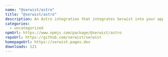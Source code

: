 ```yaml
---
name: "@serwist/astro"
title: "@serwist/astro"
description: An Astro integration that integrates Serwist into your application.
categories:
  - uncategorized
npmUrl: https://www.npmjs.com/package/@serwist/astro
repoUrl: https://github.com/serwist/serwist
homepageUrl: https://serwist.pages.dev
downloads: 121
---
```

